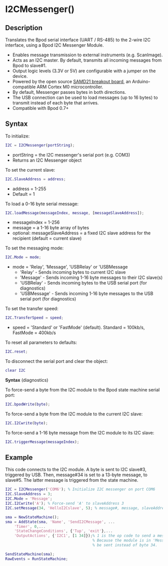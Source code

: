 # I2CMessenger()

## Description

Translates the Bpod serial interface (UART / RS-485) to the 2-wire I2C interface, using a Bpod I2C Messenger Module. 

- Enables message transmission to external instruments (e.g. ScanImage).
- Acts as an I2C master. By default, transmits all incoming messages from Bpod to slave#1.
- Output logic levels (3.3V or 5V) are configurable with a jumper on the device.
- Powered by the open source [SAMD21 breakout board](https://www.google.com/url?q=https%3A%2F%2Fwww.sparkfun.com%2Fproducts%2F13664&sa=D&sntz=1&usg=AOvVaw0XeduDYUT1Y6LCsRG8inUF), an Arduino-compatible ARM Cortex M0 microcontroller.
- By default, Messenger passes bytes in both directions.
- The USB connection can be used to load messages (up to 16 bytes) to transmit instead of each byte that arrives.
- Compatible with Bpod 0.7+

## Syntax

To initialize:
```matlab
I2C = I2CMessenger(portString); 
```

- portString = the I2C messenger's serial port (e.g. COM3)
- Returns an I2C Messenger object

To set the current slave:
```matlab
I2C.SlaveAddress = address;
```
- address = 1-255
- Default = 1

To load a 0-16 byte serial message:
```matlab
I2C.loadMessage(messageIndex, message, [messageSlaveAddress]);
```
- messageIndex = 1-256
- message = a 1-16 byte array of bytes
- optional: messageSlaveAddress = a fixed I2C slave address for the recipient (default = current slave)

To set the messaging mode:
```matlab
I2C.Mode = mode;
```
- mode = 'Relay', 'Message', 'USBRelay' or 'USBMessage
    - 'Relay' - Sends incoming bytes to current I2C slave
    - 'Message' - Sends incoming 1-16 byte messages to their I2C slave(s)
    - 'USBRelay' - Sends incoming bytes to the USB serial port (for diagnostics)
    - 'USBMessage' - Sends incoming 1-16 byte messages to the USB serial port (for diagnostics)

To set the transfer speed:
```matlab
I2C.TransferSpeed = speed;
```
- speed = 'Standard' or 'FastMode' (default). Standard = 100kb/s, FastMode = 400kb/s

To reset all parameters to defaults:
```matlab
I2C.reset;
```

To disconnect the serial port and clear the object:
```matlab
clear I2C
```

**Syntax** (diagnostics)

To force-send a byte from the I2C module to the Bpod state machine serial port:
```matlab
I2C.bpodWrite(byte);
```

To force-send a byte from the I2C module to the current I2C slave:
```matlab
I2C.I2Cwrite(byte);
```

To force-send a 1-16 byte message from the I2C module to its I2C slave:
```matlab
I2C.triggerMessage(messageIndex);
```

## Example

This code connects to the I2C module. A byte is sent to I2C slave#3, triggered by USB. Then, message#34 is set to a 13-byte message, to slave#5. The latter message is triggered from the state machine.

```matlab
I2C = I2CMessenger('COM6'); % Initialize I2C messenger on port COM6
I2C.SlaveAddress = 3;
I2C.Mode = 'Message';
I2C.I2Cwrite('A'); % Force-send 'A' to slaveAddress 3
I2C.setMessage(34, 'HelloI2Cslave', 5); % message#, message, slaveAddress

sma = NewStateMachine();
sma = AddState(sma, 'Name', 'SendI2CMessage', ...
    'Timer', 0,...
    'StateChangeConditions', {'Tup', 'exit'},...
    'OutputActions', {'I2C1', [1 34]});% 1 is the op code to send a message. 
                                       % Because the module is in 'Message' mode, message#34 will
                                       % be sent instead of byte 34.

SendStateMachine(sma);
RawEvents = RunStateMachine;
```